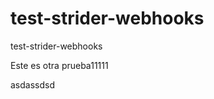 test-strider-webhooks
=====================

test-strider-webhooks

Este es otra prueba11111

asdassdsd
